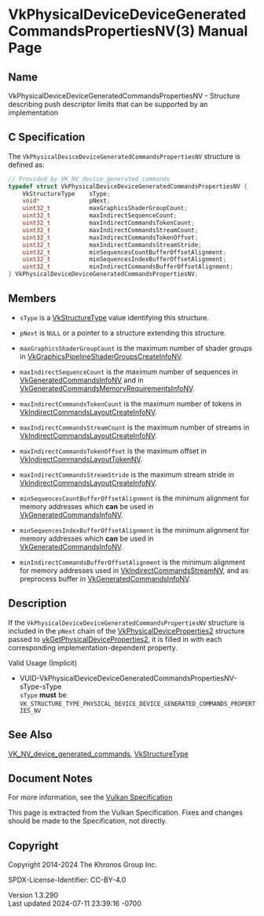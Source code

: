 # VkPhysicalDeviceDeviceGeneratedCommandsPropertiesNV(3) Manual Page

## Name

VkPhysicalDeviceDeviceGeneratedCommandsPropertiesNV - Structure
describing push descriptor limits that can be supported by an
implementation



## <a href="#_c_specification" class="anchor"></a>C Specification

The `VkPhysicalDeviceDeviceGeneratedCommandsPropertiesNV` structure is
defined as:

``` c
// Provided by VK_NV_device_generated_commands
typedef struct VkPhysicalDeviceDeviceGeneratedCommandsPropertiesNV {
    VkStructureType    sType;
    void*              pNext;
    uint32_t           maxGraphicsShaderGroupCount;
    uint32_t           maxIndirectSequenceCount;
    uint32_t           maxIndirectCommandsTokenCount;
    uint32_t           maxIndirectCommandsStreamCount;
    uint32_t           maxIndirectCommandsTokenOffset;
    uint32_t           maxIndirectCommandsStreamStride;
    uint32_t           minSequencesCountBufferOffsetAlignment;
    uint32_t           minSequencesIndexBufferOffsetAlignment;
    uint32_t           minIndirectCommandsBufferOffsetAlignment;
} VkPhysicalDeviceDeviceGeneratedCommandsPropertiesNV;
```

## <a href="#_members" class="anchor"></a>Members

- `sType` is a [VkStructureType](https://registry.khronos.org/vulkan/specs/1.3-extensions/man/html/VkStructureType.html) value identifying
  this structure.

- `pNext` is `NULL` or a pointer to a structure extending this
  structure.

- `maxGraphicsShaderGroupCount` is the maximum number of shader groups
  in
  [VkGraphicsPipelineShaderGroupsCreateInfoNV](https://registry.khronos.org/vulkan/specs/1.3-extensions/man/html/VkGraphicsPipelineShaderGroupsCreateInfoNV.html).

- `maxIndirectSequenceCount` is the maximum number of sequences in
  [VkGeneratedCommandsInfoNV](https://registry.khronos.org/vulkan/specs/1.3-extensions/man/html/VkGeneratedCommandsInfoNV.html) and in
  [VkGeneratedCommandsMemoryRequirementsInfoNV](https://registry.khronos.org/vulkan/specs/1.3-extensions/man/html/VkGeneratedCommandsMemoryRequirementsInfoNV.html).

- `maxIndirectCommandsTokenCount` is the maximum number of tokens in
  [VkIndirectCommandsLayoutCreateInfoNV](https://registry.khronos.org/vulkan/specs/1.3-extensions/man/html/VkIndirectCommandsLayoutCreateInfoNV.html).

- `maxIndirectCommandsStreamCount` is the maximum number of streams in
  [VkIndirectCommandsLayoutCreateInfoNV](https://registry.khronos.org/vulkan/specs/1.3-extensions/man/html/VkIndirectCommandsLayoutCreateInfoNV.html).

- `maxIndirectCommandsTokenOffset` is the maximum offset in
  [VkIndirectCommandsLayoutTokenNV](https://registry.khronos.org/vulkan/specs/1.3-extensions/man/html/VkIndirectCommandsLayoutTokenNV.html).

- `maxIndirectCommandsStreamStride` is the maximum stream stride in
  [VkIndirectCommandsLayoutCreateInfoNV](https://registry.khronos.org/vulkan/specs/1.3-extensions/man/html/VkIndirectCommandsLayoutCreateInfoNV.html).

- `minSequencesCountBufferOffsetAlignment` is the minimum alignment for
  memory addresses which **can** be used in
  [VkGeneratedCommandsInfoNV](https://registry.khronos.org/vulkan/specs/1.3-extensions/man/html/VkGeneratedCommandsInfoNV.html).

- `minSequencesIndexBufferOffsetAlignment` is the minimum alignment for
  memory addresses which **can** be used in
  [VkGeneratedCommandsInfoNV](https://registry.khronos.org/vulkan/specs/1.3-extensions/man/html/VkGeneratedCommandsInfoNV.html).

- `minIndirectCommandsBufferOffsetAlignment` is the minimum alignment
  for memory addresses used in
  [VkIndirectCommandsStreamNV](https://registry.khronos.org/vulkan/specs/1.3-extensions/man/html/VkIndirectCommandsStreamNV.html), and as
  preprocess buffer in
  [VkGeneratedCommandsInfoNV](https://registry.khronos.org/vulkan/specs/1.3-extensions/man/html/VkGeneratedCommandsInfoNV.html).

## <a href="#_description" class="anchor"></a>Description

If the `VkPhysicalDeviceDeviceGeneratedCommandsPropertiesNV` structure
is included in the `pNext` chain of the
[VkPhysicalDeviceProperties2](https://registry.khronos.org/vulkan/specs/1.3-extensions/man/html/VkPhysicalDeviceProperties2.html)
structure passed to
[vkGetPhysicalDeviceProperties2](https://registry.khronos.org/vulkan/specs/1.3-extensions/man/html/vkGetPhysicalDeviceProperties2.html),
it is filled in with each corresponding implementation-dependent
property.

Valid Usage (Implicit)

- <a
  href="#VUID-VkPhysicalDeviceDeviceGeneratedCommandsPropertiesNV-sType-sType"
  id="VUID-VkPhysicalDeviceDeviceGeneratedCommandsPropertiesNV-sType-sType"></a>
  VUID-VkPhysicalDeviceDeviceGeneratedCommandsPropertiesNV-sType-sType  
  `sType` **must** be
  `VK_STRUCTURE_TYPE_PHYSICAL_DEVICE_DEVICE_GENERATED_COMMANDS_PROPERTIES_NV`

## <a href="#_see_also" class="anchor"></a>See Also

[VK_NV_device_generated_commands](https://registry.khronos.org/vulkan/specs/1.3-extensions/man/html/VK_NV_device_generated_commands.html),
[VkStructureType](https://registry.khronos.org/vulkan/specs/1.3-extensions/man/html/VkStructureType.html)

## <a href="#_document_notes" class="anchor"></a>Document Notes

For more information, see the <a
href="https://registry.khronos.org/vulkan/specs/1.3-extensions/html/vkspec.html#VkPhysicalDeviceDeviceGeneratedCommandsPropertiesNV"
target="_blank" rel="noopener">Vulkan Specification</a>

This page is extracted from the Vulkan Specification. Fixes and changes
should be made to the Specification, not directly.

## <a href="#_copyright" class="anchor"></a>Copyright

Copyright 2014-2024 The Khronos Group Inc.

SPDX-License-Identifier: CC-BY-4.0

Version 1.3.290  
Last updated 2024-07-11 23:39:16 -0700
